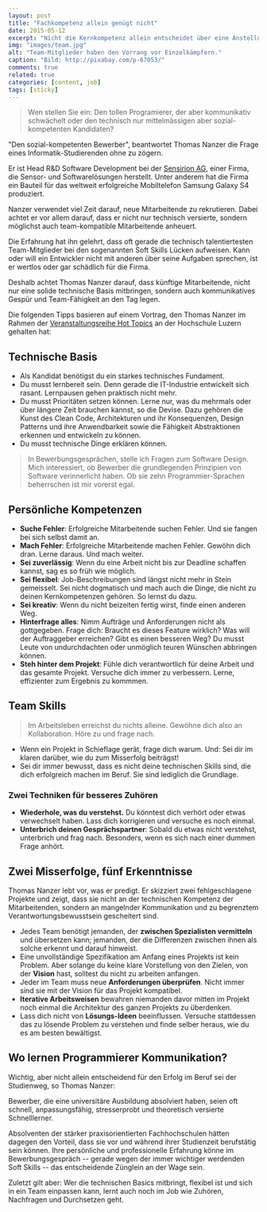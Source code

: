 ```yaml
---
layout: post
title: "Fachkompetenz allein genügt nicht"
date: 2015-05-12
excerpt: "Nicht die Kernkompetenz allein entscheidet über eine Anstellung. Kommunikations-Skills, Team-Tüchtigkeit und Lernwille sind viel wichtiger, so Recruiter Thomas Nanzer."
img: "images/team.jpg"
alt: "Team-Mitglieder haben den Vorrang vor Einzelkämpfern."
caption: "Bild: http://pixabay.com/p-67053/"
comments: true
related: true
categories: [content, job]
tags: [sticky]
---
```


> Wen stellen Sie ein: Den tollen Programierer, der aber kommunikativ schwächelt oder den technisch nur mittelmässigen aber sozial-kompetenten Kandidaten?

"Den sozial-kompetenten Bewerber", beantwortet Thomas Nanzer die Frage eines Informatik-Studierenden ohne zu zögern. 

Er ist Head R&D Software Development bei der [Sensirion AG](http://www.sensirion.com/), einer Firma, die Sensor- und Softwarelösungen herstellt. Unter anderem hat die Firma ein Bauteil für das weltweit erfolgreiche Mobiltelefon Samsung Galaxy S4 produziert.

Nanzer verwendet viel Zeit darauf, neue Mitarbeitende zu rekrutieren. Dabei achtet er vor allem darauf, dass er nicht nur technisch versierte, sondern möglichst auch team-kompatible Mitarbeitende anheuert. 

Die Erfahrung hat ihn gelehrt, dass oft gerade die technisch talentiertesten Team-Mitglieder bei den sogenannten Soft Skills Lücken aufweisen. Kann oder will ein Entwickler nicht mit anderen über seine Aufgaben sprechen, ist er wertlos oder gar schädlich für die Firma. 

Deshalb achtet Thomas Nanzer darauf, dass künftige Mitarbeitende, nicht nur eine solide technische Basis mitbringen, sondern auch kommunikatives Gespür und Team-Fähigkeit an den Tag legen. 

Die folgenden Tipps basieren auf einem Vortrag, den Thomas Nanzer im Rahmen der [Veranstaltungsreihe Hot Topics](https://www.hslu.ch/de-ch/technik-architektur/campus/veranstaltungen/2015/04/15/informatik-top-themen-2015-04-15/) an der Hochschule Luzern gehalten hat:

## Technische Basis

- Als Kandidat benötigst du ein starkes technisches Fundament.
- Du musst lernbereit sein. Denn gerade die IT-Industrie entwickelt sich rasant. Lernpausen gehen praktisch nicht mehr.
- Du musst Prioritäten setzen können. Lerne nur, was du mehrmals oder über längere Zeit brauchen kannst, so die Devise. Dazu gehören die Kunst des Clean Code, Architekturen und ihr Konsequenzen, Design Patterns und ihre Anwendbarkeit sowie die Fähigkeit Abstraktionen erkennen und entwickeln zu können.  
- Du musst technische Dinge erklären können.

> In Bewerbungsgesprächen, stelle ich Fragen zum Software Design. Mich interessiert, ob Bewerber die grundlegenden Prinzipien von Software verinnerlicht haben. Ob sie zehn Programmier-Sprachen beherrschen ist mir vorerst egal.

## Persönliche Kompetenzen

- **Suche Fehler**: Erfolgreiche Mitarbeitende suchen Fehler. Und sie fangen bei sich selbst damit an.
- **Mach Fehler**: Erfolgreiche Mitarbeitende machen Fehler. Gewöhn dich dran. Lerne daraus. Und mach weiter.
- **Sei zuverlässig**: Wenn du eine Arbeit nicht bis zur Deadline schaffen kannst, sag es so früh wie möglich. 
- **Sei flexibel**: Job-Beschreibungen sind längst nicht mehr in Stein gemeisselt. Sei nicht dogmatisch und mach auch die Dinge, die nicht zu deinen Kernkompetenzen gehören. So lernst du dazu. 
- **Sei kreativ**: Wenn du nicht beizeiten fertig wirst, finde einen anderen Weg. 
- **Hinterfrage alles**: Nimm Aufträge und Anforderungen nicht als gottgegeben. Frage dich: Braucht es dieses Feature wirklich? Was will der Auftraggeber erreichen? Gibt es einen besseren Weg? Du musst Leute von undurchdachten oder unmöglich teuren Wünschen abbringen können.
- **Steh hinter dem Projekt**: Fühle dich verantwortlich für deine Arbeit und das gesamte Projekt. Versuche dich immer zu verbessern. Lerne, effizienter zum Ergebnis zu kommmen.

## Team Skills

> Im Arbeitsleben erreichst du nichts alleine. Gewöhne dich also an Kollaboration. Höre zu und frage nach.

- Wenn ein Projekt in Schieflage gerät, frage dich warum. Und: Sei dir im klaren darüber, wie du zum Misserfolg beiträgst!
- Sei dir immer bewusst, dass es nicht deine technischen Skills sind, die dich erfolgreich machen im Beruf. Sie sind lediglich die Grundlage.

### Zwei Techniken für besseres Zuhören

- **Wiederhole, was du verstehst.** Du könntest dich verhört oder etwas verwechselt haben. Lass dich korrigieren und versuche es noch einmal.
- **Unterbrich deinen Gesprächspartner**: Sobald du etwas nicht verstehst, unterbrich und frag nach. Besonders, wenn es sich nach einer dummen Frage anhört.

## Zwei Misserfolge, fünf Erkenntnisse

Thomas Nanzer lebt vor, was er predigt. Er skizziert zwei fehlgeschlagene Projekte und zeigt, dass sie nicht an der technischen Kompetenz der Mitarbeitenden, sondern an mangelnder Kommunikation und zu begrenztem Verantwortungsbewusstsein gescheitert sind.

- Jedes Team benötigt jemanden, der **zwischen Spezialisten vermitteln** und übersetzen kann; jemanden, der die Differenzen zwischen ihnen als solche erkennt und darauf hinweist.
- Eine unvollständige Spezifikation am Anfang eines Projekts ist kein Problem. Aber solange du keine klare Vorstellung von den Zielen, von der **Vision** hast, solltest du nicht zu arbeiten anfangen.
- Jeder im Team muss neue **Anforderungen überprüfen**. Nicht immer sind sie mit der Vision für das Projekt kompatibel.
- **Iterative Arbeitsweisen** bewahren niemanden davor mitten im Projekt noch einmal die Architektur des ganzen Projekts zu überdenken.
- Lass dich nicht von **Lösungs-Ideen** beeinflussen. Versuche stattdessen das zu lösende Problem zu verstehen und finde selber heraus, wie du es am besten bewältigst.

## Wo lernen Programmierer Kommunikation?

Wichtig, aber nicht allein entscheidend für den Erfolg im Beruf sei der Studienweg, so Thomas Nanzer:  

Bewerber, die eine universitäre Ausbildung absolviert haben, seien oft schnell, anpassungsfähig, stresserprobt und theoretisch versierte Schnelllerner.

Absolventen der stärker praxisorientierten Fachhochschulen hätten dagegen den Vorteil, dass sie vor und während ihrer Studienzeit berufstätig sein können. Ihre persönliche und professionelle Erfahrung könne im Bewerbungsgespräch -- gerade wegen der immer wichtiger werdenden Soft Skills -- das entscheidende Zünglein an der Wage sein.

Zuletzt gilt aber: Wer die technischen Basics mitbringt, flexibel ist und sich in ein Team einpassen kann, lernt auch noch im Job wie Zuhören, Nachfragen und Durchsetzen geht. 
